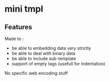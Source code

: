 # mini tmpl

## Features

Made to :
* be able to embedding data very strictly
* be able to deal with binary data
* be able to include sub-template
* support of empty tags (usefull for indentation)

No specific web encoding stuff

